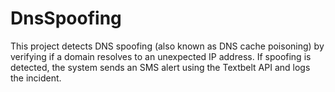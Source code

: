 # DnsSpoofing
This project detects DNS spoofing (also known as DNS cache poisoning) by verifying if a domain resolves to an unexpected IP address. If spoofing is detected, the system sends an SMS alert using the Textbelt API and logs the incident.
